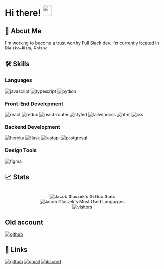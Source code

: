 # Hi there! <img src="https://media.giphy.com/media/hvRJCLFzcasrR4ia7z/giphy.gif" width="30px" height="35px">

## 🚀 About Me

I'm working to become a trust worthy Full Stack dev.
I'm currently located in Bielsko-Biała, Poland.

## 🛠️ Skills

### Languages

![javascript](https://img.shields.io/badge/JavaScript-323330?style=for-the-badge&logo=javascript&logoColor=F7DF1E)
![typescript](https://img.shields.io/badge/TypeScript-007ACC?style=for-the-badge&logo=typescript&logoColor=white)
![python](https://img.shields.io/badge/Python-3776AB?style=for-the-badge&logo=python&logoColor=white)

### Front-End Development

![react](https://img.shields.io/badge/React-20232A?style=for-the-badge&logo=react&logoColor=61DAFB)
![redux](https://img.shields.io/badge/Redux-593D88?style=for-the-badge&logo=redux&logoColor=white)
![react-router](https://img.shields.io/badge/React_Router-CA4245?style=for-the-badge&logo=react-router&logoColor=white)
![styled](https://img.shields.io/badge/Styled_Components-D1678B?style=for-the-badge&logo=styled-components&logoColor=F1C03B)
![tailwindcss](https://img.shields.io/badge/Tailwind_CSS-38B2AC?style=for-the-badge&logo=tailwind-css&logoColor=white)
![html](https://img.shields.io/badge/HTML5-E34F26?style=for-the-badge&logo=html5&logoColor=white)
![css](https://img.shields.io/badge/CSS3-1572B6?style=for-the-badge&logo=css3&logoColor=white)

### Backend Development

![heroku](https://img.shields.io/badge/Heroku-430098?style=for-the-badge&logo=heroku&logoColor=white)
![flask](https://img.shields.io/badge/Flask-000000?style=for-the-badge&logo=flask&logoColor=white)
![fastapi](https://img.shields.io/badge/FastAPI-009485)
![postgresql](https://img.shields.io/badge/PostgreSQL-316192?style=for-the-badge&logo=postgresql&logoColor=white)

### Design Tools

![figma](https://img.shields.io/badge/figma-000000?style=for-the-badge&logo=figma&logoColor=white)

## 📈 Stats

<div align="center">
    <br />
    <img src="https://github-readme-stats.vercel.app/api?username=jakubgluszek&count_private=true&theme=discord_old_blurple" alt="Jacob Gluszek's GitHub Stats">
    <br />
    <img src="https://github-readme-stats.vercel.app/api/top-langs/?username=jakubgluszek&theme=discord_old_blurple" alt="Jacob Gluszek's Most Used Languages">
    <br />
    <img src="https://visitor-badge.laobi.icu/badge?page_id=jakugluszek.jakubgluszek" alt="visitors">
</div>

## Old account
[![github](https://img.shields.io/badge/GitHub-000000?style=for-the-badge&logo=GitHub&logoColor=white)](https://github.com/jacobg03)

## 🔗 Links

<!-- [![portfolio](https://img.shields.io/badge/Portfolio-5340ff?style=for-the-badge&logo=Google-chrome&logoColor=white)]() -->
[![github](https://img.shields.io/badge/GitHub-000000?style=for-the-badge&logo=GitHub&logoColor=white)](https://github.com/jakubgluszek)
[![gmail](https://img.shields.io/badge/mail-D14836?style=for-the-badge&logo=Gmail&logoColor=white)](mailto:jacobgluszek03@gmail.com)
[![discord](https://img.shields.io/badge/Discord-7289DA?style=for-the-badge&logo=discord&logoColor=white)](https://discordapp.com/users/383609115722907650)
